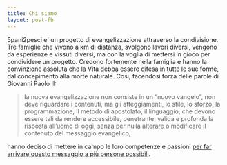 ```yaml
---
title: Chi siamo
layout: post-fb
---
```


<p><span class="lobster">5pani2pesci</span> e' un progetto di evangelizzazione attraverso la condivisione.
Tre famiglie che vivono a km di distanza, svolgono lavori diversi, vengono da
esperienze e vissuti diversi, ma con la voglia di mettersi in gioco per
condividere un progetto. Credono fortemente nella famiglia e hanno la
convinzione assoluta che la Vita debba essere difesa in tutte le sue forme, dal
concepimento alla morte naturale. Così, facendosi forza delle parole di
Giovanni Paolo II:</p>

>la nuova evangelizzazione non consiste in un “nuovo vangelo”, non deve
> riguardare i contenuti, ma gli atteggiamenti, lo stile, lo sforzo, la
> programmazione, il metodo di apostolato, il linguaggio, che devono essere tali
> da rendere accessibile, penetrante, valida e profonda la risposta all’uomo di
> oggi, senza per nulla alterare o modificare il contenuto del messaggio
> evangelico,

hanno deciso di mettere in campo le loro competenze e passioni [per far arrivare
questo messaggio a più persone possibili](/2013/04/26/camminando.html). 
